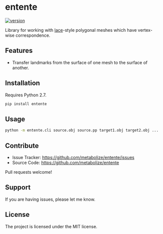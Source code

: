 entente
=======

[![version](https://img.shields.io/pypi/v/entente.svg?style=flat-square)][pypi]

Library for working with [lace][]-style polygonal meshes which have vertex-wise
correspondence.

[pypi]: https://pypi.org/project/entente/
[lace]: https://github.com/metabolize/lace


Features
--------

- Transfer landmarks from the surface of one mesh to the surface of another.


Installation
------------

Requires Python 2.7.

```sh
pip install entente
```


Usage
-----

```sh
python -m entente.cli source.obj source.pp target1.obj target2.obj ...
```


Contribute
----------

- Issue Tracker: https://github.com/metabolize/entente/issues
- Source Code: https://github.com/metabolize/entente

Pull requests welcome!


Support
-------

If you are having issues, please let me know.


License
-------

The project is licensed under the MIT license.
